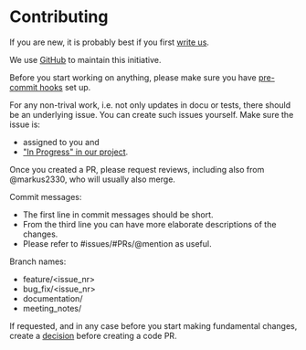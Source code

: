 # Contributing

If you are new, it is probably best if you first [write us](mailto:contact@permaplant.net).

We use [GitHub](https://github.com/ElektraInitiative/PermaplanT/) to maintain this initiative.

Before you start working on anything, please make sure you have [pre-commit hooks](../doc/contrib/README.md#Hooks) set up.

For any non-trival work, i.e. not only updates in docu or tests, there should be an underlying issue.
You can create such issues yourself.
Make sure the issue is:

- assigned to you and
- ["In Progress" in our project](https://github.com/orgs/ElektraInitiative/projects/4).

Once you created a PR, please request reviews, including also from @markus2330, who will usually also merge.

Commit messages:

- The first line in commit messages should be short.
- From the third line you can have more elaborate descriptions of the changes.
- Please refer to #issues/#PRs/@mention as useful.

Branch names:

- feature/<issue_nr>
- bug_fix/<issue_nr>
- documentation/<name>
- meeting_notes/<date>

If requested, and in any case before you start making fundamental changes, create a [decision](/doc/decisions/) before creating a code PR.
